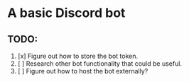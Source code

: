 # A basic Discord bot

## TODO:

1. [x] Figure out how to store the bot token.
1. [ ] Research other bot functionality that could be useful.
1. [ ] Figure out how to host the bot externally?